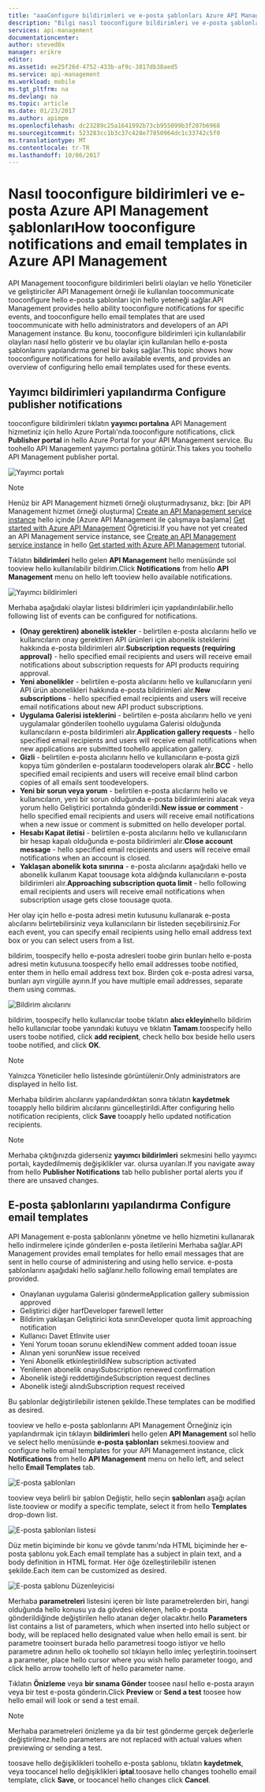 ```yaml
---
title: "aaaConfigure bildirimleri ve e-posta şablonları Azure API Management | Microsoft Docs"
description: "Bilgi nasıl tooconfigure bildirimleri ve e-posta şablonları Azure API Management'te."
services: api-management
documentationcenter: 
author: steved0x
manager: erikre
editor: 
ms.assetid: ee25f26d-4752-433b-af9c-3817db38aed5
ms.service: api-management
ms.workload: mobile
ms.tgt_pltfrm: na
ms.devlang: na
ms.topic: article
ms.date: 01/23/2017
ms.author: apimpm
ms.openlocfilehash: dc23289c25a1641992b73cb955099b3f207b6968
ms.sourcegitcommit: 523283cc1b3c37c428e77850964dc1c33742c5f0
ms.translationtype: MT
ms.contentlocale: tr-TR
ms.lasthandoff: 10/06/2017
---
```

# <a name="how-tooconfigure-notifications-and-email-templates-in-azure-api-management"></a><span data-ttu-id="153ca-103">Nasıl tooconfigure bildirimleri ve e-posta Azure API Management şablonları</span><span class="sxs-lookup"><span data-stu-id="153ca-103">How tooconfigure notifications and email templates in Azure API Management</span></span>
<span data-ttu-id="153ca-104">API Management tooconfigure bildirimleri belirli olayları ve hello Yöneticiler ve geliştiriciler API Management örneği ile kullanılan toocommunicate tooconfigure hello e-posta şablonları için hello yeteneği sağlar.</span><span class="sxs-lookup"><span data-stu-id="153ca-104">API Management provides hello ability tooconfigure notifications for specific events, and tooconfigure hello email templates that are used toocommunicate with hello administrators and developers of an API Management instance.</span></span> <span data-ttu-id="153ca-105">Bu konu, tooconfigure bildirimleri için kullanılabilir olayları nasıl hello gösterir ve bu olaylar için kullanılan hello e-posta şablonlarını yapılandırma genel bir bakış sağlar.</span><span class="sxs-lookup"><span data-stu-id="153ca-105">This topic shows how tooconfigure notifications for hello available events, and provides an overview of configuring hello email templates used for these events.</span></span>

## <span data-ttu-id="153ca-106"><a name="publisher-notifications"></a>Yayımcı bildirimleri yapılandırma</span><span class="sxs-lookup"><span data-stu-id="153ca-106"><a name="publisher-notifications"> </a>Configure publisher notifications</span></span>
<span data-ttu-id="153ca-107">tooconfigure bildirimleri tıklatın **yayımcı portalına** API Management hizmetiniz için hello Azure Portalı'nda.</span><span class="sxs-lookup"><span data-stu-id="153ca-107">tooconfigure notifications, click **Publisher portal** in hello Azure Portal for your API Management service.</span></span> <span data-ttu-id="153ca-108">Bu toohello API Management yayımcı portalına götürür.</span><span class="sxs-lookup"><span data-stu-id="153ca-108">This takes you toohello API Management publisher portal.</span></span>

![Yayımcı portalı][api-management-management-console]

> [!NOTE] 
> <span data-ttu-id="153ca-110">Henüz bir API Management hizmeti örneği oluşturmadıysanız, bkz: [bir API Management hizmet örneği oluşturma] [ Create an API Management service instance] hello içinde [Azure API Management ile çalışmaya başlama] [ Get started with Azure API Management] Öğreticisi.</span><span class="sxs-lookup"><span data-stu-id="153ca-110">If you have not yet created an API Management service instance, see [Create an API Management service instance][Create an API Management service instance] in hello [Get started with Azure API Management][Get started with Azure API Management] tutorial.</span></span>

<span data-ttu-id="153ca-111">Tıklatın **bildirimleri** hello gelen **API Management** hello menüsünde sol tooview hello kullanılabilir bildirim.</span><span class="sxs-lookup"><span data-stu-id="153ca-111">Click **Notifications** from hello **API Management** menu on hello left tooview hello available notifications.</span></span>

![Yayımcı bildirimleri][api-management-publisher-notifications]

<span data-ttu-id="153ca-113">Merhaba aşağıdaki olaylar listesi bildirimleri için yapılandırılabilir.</span><span class="sxs-lookup"><span data-stu-id="153ca-113">hello following list of events can be configured for notifications.</span></span>

* <span data-ttu-id="153ca-114">**(Onay gerektiren) abonelik istekler** - belirtilen e-posta alıcılarını hello ve kullanıcıların onay gerektiren API ürünleri için abonelik isteklerini hakkında e-posta bildirimleri alır.</span><span class="sxs-lookup"><span data-stu-id="153ca-114">**Subscription requests (requiring approval)** - hello specified email recipients and users will receive email notifications about subscription requests for API products requiring approval.</span></span>
* <span data-ttu-id="153ca-115">**Yeni abonelikler** - belirtilen e-posta alıcılarını hello ve kullanıcıların yeni API ürün abonelikleri hakkında e-posta bildirimleri alır.</span><span class="sxs-lookup"><span data-stu-id="153ca-115">**New subscriptions** - hello specified email recipients and users will receive email notifications about new API product subscriptions.</span></span>
* <span data-ttu-id="153ca-116">**Uygulama Galerisi isteklerini** - belirtilen e-posta alıcılarını hello ve yeni uygulamalar gönderilen toohello uygulama Galerisi olduğunda kullanıcıların e-posta bildirimleri alır.</span><span class="sxs-lookup"><span data-stu-id="153ca-116">**Application gallery requests** - hello specified email recipients and users will receive email notifications when new applications are submitted toohello application gallery.</span></span>
* <span data-ttu-id="153ca-117">**Gizli** - belirtilen e-posta alıcılarını hello ve kullanıcıların e-posta gizli kopya tüm gönderilen e-postaların toodevelopers olarak alır.</span><span class="sxs-lookup"><span data-stu-id="153ca-117">**BCC** - hello specified email recipients and users will receive email blind carbon copies of all emails sent toodevelopers.</span></span>
* <span data-ttu-id="153ca-118">**Yeni bir sorun veya yorum** - belirtilen e-posta alıcılarını hello ve kullanıcıların, yeni bir sorun olduğunda e-posta bildirimlerini alacak veya yorum hello Geliştirici portalında gönderildi.</span><span class="sxs-lookup"><span data-stu-id="153ca-118">**New issue or comment** - hello specified email recipients and users will receive email notifications when a new issue or comment is submitted on hello developer portal.</span></span>
* <span data-ttu-id="153ca-119">**Hesabı Kapat iletisi** - belirtilen e-posta alıcılarını hello ve kullanıcıların bir hesap kapalı olduğunda e-posta bildirimleri alır.</span><span class="sxs-lookup"><span data-stu-id="153ca-119">**Close account message** - hello specified email recipients and users will receive email notifications when an account is closed.</span></span>
* <span data-ttu-id="153ca-120">**Yaklaşan abonelik kota sınırına** - e-posta alıcılarını aşağıdaki hello ve abonelik kullanım Kapat toousage kota aldığında kullanıcıların e-posta bildirimleri alır.</span><span class="sxs-lookup"><span data-stu-id="153ca-120">**Approaching subscription quota limit** - hello following email recipients and users will receive email notifications when subscription usage gets close toousage quota.</span></span>

<span data-ttu-id="153ca-121">Her olay için hello e-posta adresi metin kutusunu kullanarak e-posta alıcılarını belirtebilirsiniz veya kullanıcıların bir listeden seçebilirsiniz.</span><span class="sxs-lookup"><span data-stu-id="153ca-121">For each event, you can specify email recipients using hello email address text box or you can select users from a list.</span></span>

<span data-ttu-id="153ca-122">bildirim, toospecify hello e-posta adresleri toobe girin bunları hello e-posta adresi metin kutusuna.</span><span class="sxs-lookup"><span data-stu-id="153ca-122">toospecify hello email addresses toobe notified, enter them in hello email address text box.</span></span> <span data-ttu-id="153ca-123">Birden çok e-posta adresi varsa, bunları ayrı virgülle ayırın.</span><span class="sxs-lookup"><span data-stu-id="153ca-123">If you have multiple email addresses, separate them using commas.</span></span>

![Bildirim alıcılarını][api-management-email-addresses]

<span data-ttu-id="153ca-125">bildirim, toospecify hello kullanıcılar toobe tıklatın **alıcı ekleyin**hello bildirim hello kullanıcılar toobe yanındaki kutuyu ve tıklatın **Tamam**.</span><span class="sxs-lookup"><span data-stu-id="153ca-125">toospecify hello users toobe notified, click **add recipient**, check hello box beside hello users toobe notified, and click **OK**.</span></span>

> [!NOTE] 
> <span data-ttu-id="153ca-126">Yalnızca Yöneticiler hello listesinde görüntülenir.</span><span class="sxs-lookup"><span data-stu-id="153ca-126">Only administrators are displayed in hello list.</span></span>


<span data-ttu-id="153ca-127">Merhaba bildirim alıcılarını yapılandırdıktan sonra tıklatın **kaydetmek** tooapply hello bildirim alıcılarını güncelleştirildi.</span><span class="sxs-lookup"><span data-stu-id="153ca-127">After configuring hello notification recipients, click **Save** tooapply hello updated notification recipients.</span></span>

> [!NOTE] 
> <span data-ttu-id="153ca-128">Merhaba çıktığınızda giderseniz **yayımcı bildirimleri** sekmesini hello yayımcı portalı, kaydedilmemiş değişiklikler var. olursa uyarıları.</span><span class="sxs-lookup"><span data-stu-id="153ca-128">If you navigate away from hello **Publisher Notifications** tab hello publisher portal alerts you if there are unsaved changes.</span></span>


## <span data-ttu-id="153ca-129"><a name="email-templates"></a>E-posta şablonlarını yapılandırma</span><span class="sxs-lookup"><span data-stu-id="153ca-129"><a name="email-templates"> </a>Configure email templates</span></span>
<span data-ttu-id="153ca-130">API Management e-posta şablonlarını yönetme ve hello hizmetini kullanarak hello indirmelere içinde gönderilen e-posta iletilerini Merhaba sağlar.</span><span class="sxs-lookup"><span data-stu-id="153ca-130">API Management provides email templates for hello email messages that are sent in hello course of administering and using hello service.</span></span> <span data-ttu-id="153ca-131">e-posta şablonlarını aşağıdaki hello sağlanır.</span><span class="sxs-lookup"><span data-stu-id="153ca-131">hello following email templates are provided.</span></span>

* <span data-ttu-id="153ca-132">Onaylanan uygulama Galerisi gönderme</span><span class="sxs-lookup"><span data-stu-id="153ca-132">Application gallery submission approved</span></span>
* <span data-ttu-id="153ca-133">Geliştirici diğer harf</span><span class="sxs-lookup"><span data-stu-id="153ca-133">Developer farewell letter</span></span>
* <span data-ttu-id="153ca-134">Bildirim yaklaşan Geliştirici kota sınırı</span><span class="sxs-lookup"><span data-stu-id="153ca-134">Developer quota limit approaching notification</span></span>
* <span data-ttu-id="153ca-135">Kullanıcı Davet Et</span><span class="sxs-lookup"><span data-stu-id="153ca-135">Invite user</span></span>
* <span data-ttu-id="153ca-136">Yeni Yorum tooan sorunu eklendi</span><span class="sxs-lookup"><span data-stu-id="153ca-136">New comment added tooan issue</span></span>
* <span data-ttu-id="153ca-137">Alınan yeni sorun</span><span class="sxs-lookup"><span data-stu-id="153ca-137">New issue received</span></span>
* <span data-ttu-id="153ca-138">Yeni Abonelik etkinleştirildi</span><span class="sxs-lookup"><span data-stu-id="153ca-138">New subscription activated</span></span>
* <span data-ttu-id="153ca-139">Yenilenen abonelik onayı</span><span class="sxs-lookup"><span data-stu-id="153ca-139">Subscription renewed confirmation</span></span>
* <span data-ttu-id="153ca-140">Abonelik isteği reddettiğinde</span><span class="sxs-lookup"><span data-stu-id="153ca-140">Subscription request declines</span></span>
* <span data-ttu-id="153ca-141">Abonelik isteği alındı</span><span class="sxs-lookup"><span data-stu-id="153ca-141">Subscription request received</span></span>

<span data-ttu-id="153ca-142">Bu şablonlar değiştirilebilir istenen şekilde.</span><span class="sxs-lookup"><span data-stu-id="153ca-142">These templates can be modified as desired.</span></span>

<span data-ttu-id="153ca-143">tooview ve hello e-posta şablonlarını API Management Örneğiniz için yapılandırmak için tıklayın **bildirimleri** hello gelen **API Management** sol hello ve select hello menüsünde **e-posta şablonları**  sekmesi.</span><span class="sxs-lookup"><span data-stu-id="153ca-143">tooview and configure hello email templates for your API Management instance, click **Notifications** from hello **API Management** menu on hello left, and select hello **Email Templates** tab.</span></span>

![E-posta şablonları][api-management-email-templates]

<span data-ttu-id="153ca-145">tooview veya belirli bir şablon Değiştir, hello seçin **şablonları** aşağı açılan liste.</span><span class="sxs-lookup"><span data-stu-id="153ca-145">tooview or modify a specific template, select it from hello **Templates** drop-down list.</span></span>

![E-posta şablonları listesi][api-management-email-templates-list]

<span data-ttu-id="153ca-147">Düz metin biçiminde bir konu ve gövde tanımı'nda HTML biçiminde her e-posta şablonu yok.</span><span class="sxs-lookup"><span data-stu-id="153ca-147">Each email template has a subject in plain text, and a body definition in HTML format.</span></span> <span data-ttu-id="153ca-148">Her öğe özelleştirilebilir istenen şekilde.</span><span class="sxs-lookup"><span data-stu-id="153ca-148">Each item can be customized as desired.</span></span>

![E-posta şablonu Düzenleyicisi][api-management-email-template]

<span data-ttu-id="153ca-150">Merhaba **parametreleri** listesini içeren bir liste parametrelerden biri, hangi olduğunda hello konusu ya da gövdesi eklenen, hello e-posta gönderildiğinde değiştirilen hello atanan değer olacaktır.</span><span class="sxs-lookup"><span data-stu-id="153ca-150">hello **Parameters** list contains a list of parameters, which when inserted into hello subject or body, will be replaced hello designated value when hello email is sent.</span></span> <span data-ttu-id="153ca-151">bir parametre tooinsert burada hello parametresi toogo istiyor ve hello parametre adının hello ok toohello sol tıklayın hello imleç yerleştirin.</span><span class="sxs-lookup"><span data-stu-id="153ca-151">tooinsert a parameter, place hello cursor where you wish hello parameter toogo, and click hello arrow toohello left of hello parameter name.</span></span>

<span data-ttu-id="153ca-152">Tıklatın **Önizleme** veya **bir sınama Gönder** toosee nasıl hello e-posta arayın veya bir test e-posta gönderin.</span><span class="sxs-lookup"><span data-stu-id="153ca-152">Click **Preview** or **Send a test** toosee how hello email will look or send a test email.</span></span>

> [!NOTE] 
> <span data-ttu-id="153ca-153">Merhaba parametreleri önizleme ya da bir test gönderme gerçek değerlerle değiştirilmez.</span><span class="sxs-lookup"><span data-stu-id="153ca-153">hello parameters are not replaced with actual values when previewing or sending a test.</span></span>

<span data-ttu-id="153ca-154">toosave hello değişiklikleri toohello e-posta şablonu, tıklatın **kaydetmek**, veya toocancel hello değişiklikleri **iptal**.</span><span class="sxs-lookup"><span data-stu-id="153ca-154">toosave hello changes toohello email template, click **Save**, or toocancel hello changes click **Cancel**.</span></span>
 

[api-management-management-console]: ./media/api-management-howto-configure-notifications/api-management-management-console.png
[api-management-publisher-notifications]: ./media/api-management-howto-configure-notifications/api-management-publisher-notifications.png
[api-management-email-addresses]: ./media/api-management-howto-configure-notifications/api-management-email-addresses.png


[api-management-email-templates]: ./media/api-management-howto-configure-notifications/api-management-email-templates.png
[api-management-email-templates-list]: ./media/api-management-howto-configure-notifications/api-management-email-templates-list.png
[api-management-email-template]: ./media/api-management-howto-configure-notifications/api-management-email-template.png


[Configure publisher notifications]: #publisher-notifications
[Configure email templates]: #email-templates

[How toocreate and use groups]: api-management-howto-create-groups.md
[How tooassociate groups with developers]: api-management-howto-create-groups.md#associate-group-developer

[Get started with Azure API Management]: api-management-get-started.md
[Create an API Management service instance]: api-management-get-started.md#create-service-instance

